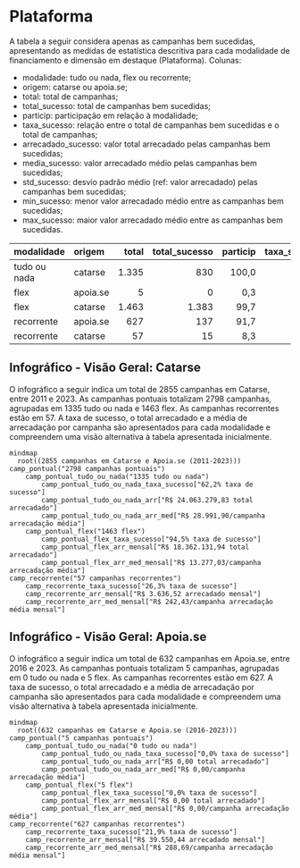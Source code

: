 # Plataforma

A tabela a seguir considera apenas as campanhas bem sucedidas, apresentando as medidas
de estatística descritiva para cada modalidade de financiamento e dimensão em destaque
(Plataforma). Colunas:
- modalidade: tudo ou nada, flex ou recorrente;
- origem: catarse ou apoia.se;
- total: total de campanhas;
- total_sucesso: total de campanhas bem sucedidas;
- particip: participação em relação à modalidade;
- taxa_sucesso: relação entre o total de campanhas bem sucedidas e o total de campanhas;
- arrecadado_sucesso: valor total arrecadado pelas campanhas bem sucedidas;
- media_sucesso: valor arrecadado médio pelas campanhas bem sucedidas;
- std_sucesso: desvio padrão médio (ref: valor arrecadado) pelas campanhas bem sucedidas;
- min_sucesso: menor valor arrecadado médio entre as campanhas bem sucedidas;
- max_sucesso: maior valor arrecadado médio entre as campanhas bem sucedidas.


| modalidade   | origem   |   total |   total_sucesso |   particip |   taxa_sucesso |   arrecadado_sucesso |   media_sucesso |   std_sucesso |   min_sucesso |   max_sucesso |
|:-------------|:---------|--------:|----------------:|-----------:|---------------:|---------------------:|----------------:|--------------:|--------------:|--------------:|
| tudo ou nada | catarse  |    1.335 |             830 |      100,0 |           62,2 |          24.063.279,83 |        28.991,90 |      44.961,94 |         41,82 |     679.297,66 |
| flex         | apoia.se |       5 |               0 |        0,3 |            0,0 |                 0,00 |            0,00 |          0,00 |          0,00 |          0,00 |
| flex         | catarse  |    1.463 |            1.383 |       99,7 |           94,5 |          18.362.131,94 |        13.277,03 |      33.934,83 |         10,77 |     708.972,78 |
| recorrente   | apoia.se |     627 |             137 |       91,7 |           21,9 |             39.550,44 |          288,69 |        682,40 |          1,09 |       5.087,08 |
| recorrente   | catarse  |      57 |              15 |        8,3 |           26,3 |              3.636,52 |          242,43 |        198,40 |         10,98 |        538,44 |


## Infográfico - Visão Geral: Catarse

O infográfico a seguir indica um total de 2855 campanhas em Catarse,
entre 2011 e 2023. As campanhas pontuais totalizam 2798 campanhas, agrupadas
em 1335 tudo ou nada e 1463 flex. As campanhas recorrentes estão em 57.
A taxa de sucesso, o total arrecadado e a média de arrecadação por campanha
são apresentados para cada modalidade e compreendem uma visão alternativa
à tabela apresentada inicialmente.

```mermaid
mindmap
  root((2855 campanhas em Catarse e Apoia.se (2011-2023)))
camp_pontual("2798 campanhas pontuais")
    camp_pontual_tudo_ou_nada("1335 tudo ou nada")
        camp_pontual_tudo_ou_nada_taxa_sucesso["62,2% taxa de sucesso"]
        camp_pontual_tudo_ou_nada_arr["R$ 24.063.279,83 total arrecadado"]
        camp_pontual_tudo_ou_nada_arr_med["R$ 28.991,90/campanha arrecadação média"]
    camp_pontual_flex("1463 flex")
        camp_pontual_flex_taxa_sucesso["94,5% taxa de sucesso"]
        camp_pontual_flex_arr_mensal["R$ 18.362.131,94 total arrecadado"]
        camp_pontual_flex_arr_med_mensal["R$ 13.277,03/campanha arrecadação média"]
camp_recorrente("57 campanhas recorrentes")
    camp_recorrente_taxa_sucesso["26,3% taxa de sucesso"]
    camp_recorrente_arr_mensal["R$ 3.636,52 arrecadado mensal"]
    camp_recorrente_arr_med_mensal["R$ 242,43/campanha arrecadação média mensal"]
```

## Infográfico - Visão Geral: Apoia.se

O infográfico a seguir indica um total de 632 campanhas em Apoia.se,
entre 2016 e 2023. As campanhas pontuais totalizam 5 campanhas, agrupadas
em 0 tudo ou nada e 5 flex. As campanhas recorrentes estão em 627.
A taxa de sucesso, o total arrecadado e a média de arrecadação por campanha
são apresentados para cada modalidade e compreendem uma visão alternativa
à tabela apresentada inicialmente.

```mermaid
mindmap
  root((632 campanhas em Catarse e Apoia.se (2016-2023)))
camp_pontual("5 campanhas pontuais")
    camp_pontual_tudo_ou_nada("0 tudo ou nada")
        camp_pontual_tudo_ou_nada_taxa_sucesso["0,0% taxa de sucesso"]
        camp_pontual_tudo_ou_nada_arr["R$ 0,00 total arrecadado"]
        camp_pontual_tudo_ou_nada_arr_med["R$ 0,00/campanha arrecadação média"]
    camp_pontual_flex("5 flex")
        camp_pontual_flex_taxa_sucesso["0,0% taxa de sucesso"]
        camp_pontual_flex_arr_mensal["R$ 0,00 total arrecadado"]
        camp_pontual_flex_arr_med_mensal["R$ 0,00/campanha arrecadação média"]
camp_recorrente("627 campanhas recorrentes")
    camp_recorrente_taxa_sucesso["21,9% taxa de sucesso"]
    camp_recorrente_arr_mensal["R$ 39.550,44 arrecadado mensal"]
    camp_recorrente_arr_med_mensal["R$ 288,69/campanha arrecadação média mensal"]
```

